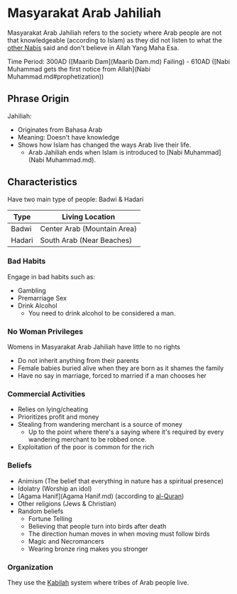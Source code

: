 # Masyarakat Arab Jahiliah
Masyarakat Arab Jahiliah refers to the society where Arab people are not that knowledgeable (according to Islam) as they did not listen to what the [other Nabis](Nabi.md) said and don't believe in Allah Yang Maha Esa.

Time Period: 300AD ([Maarib Dam](Maarib Dam.md) Failing) - 610AD ([Nabi Muhammad gets the first notice from Allah](Nabi Muhammad.md#prophetization))

## Phrase Origin
Jahiliah:
- Originates from Bahasa Arab
- Meaning: Doesn't have knowledge
- Shows how Islam has changed the ways Arab live their life.
	- Arab Jahiliah ends when Islam is introduced to [Nabi Muhammad](Nabi Muhammad.md).

## Characteristics
Have two main type of people: Badwi & Hadari

| Type   | Living Location             |
| ---    | ---                         |
| Badwi  | Center Arab (Mountain Area) |
| Hadari | South Arab (Near Beaches)   |

### Bad Habits
Engage in bad habits such as:
- Gambling
- Premarriage Sex
- Drink Alcohol
	- You need to drink alcohol to be considered a man.

### No Woman Privileges
Womens in Masyarakat Arab Jahiliah have little to no rights
- Do not inherit anything from their parents
- Female babies buried alive when they are born as it shames the family
- Have no say in marriage, forced to married if a man chooses her

### Commercial Activities
- Relies on lying/cheating
- Prioritizes profit and money
- Stealing from wandering merchant is a source of money
	- Up to the point where there's a saying where it's required by every wandering merchant to be robbed once.
- Exploitation of the poor is common for the rich

### Beliefs
- Animism (The belief that everything in nature has a spiritual presence)
- Idolatry (Worship an idol)
- [Agama Hanif](Agama Hanif.md) (according to [al-Quran](al-Quran.md))
- Other religions (Jews & Christian)
- Random beliefs
	- Fortune Telling
	- Believing that people turn into birds after death
	- The direction human moves in when moving must follow birds
	- Magic and Necromancers
	- Wearing bronze ring makes you stronger

### Organization
They use the [Kabilah](Kabilah.md) system where tribes of Arab people live.
